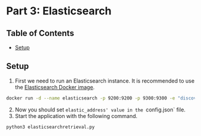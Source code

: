 # Part 3: Elasticsearch

## Table of Contents
- [Setup](#setup)

## Setup
1. First we need to run an Elasticsearch instance. It is recommended to use the [Elasticsearch Docker image](https://hub.docker.com/_/elasticsearch).
```bash
docker run -d --name elasticsearch -p 9200:9200 -p 9300:9300 -e "discovery.type=single-node" -e "xpack.security.enabled=false" elasticsearch:8.3.2
```
2. Now you should set `elastic_address' value in the `config.json` file.
3. Start the application with the following command.
```bash
python3 elasticsearchretrieval.py
```
